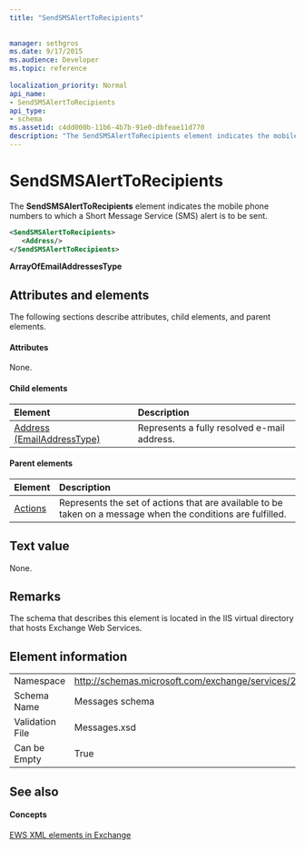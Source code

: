 ```yaml
---
title: "SendSMSAlertToRecipients"
 
 
manager: sethgros
ms.date: 9/17/2015
ms.audience: Developer
ms.topic: reference
 
localization_priority: Normal
api_name:
- SendSMSAlertToRecipients
api_type:
- schema
ms.assetid: c4dd000b-11b6-4b7b-91e0-dbfeae11d770
description: "The SendSMSAlertToRecipients element indicates the mobile phone numbers to which a Short Message Service (SMS) alert is to be sent."
---
```


# SendSMSAlertToRecipients

The **SendSMSAlertToRecipients** element indicates the mobile phone numbers to which a Short Message Service (SMS) alert is to be sent. 
  
```XML
<SendSMSAlertToRecipients>
   <Address/>
</SendSMSAlertToRecipients>
```

 **ArrayOfEmailAddressesType**
## Attributes and elements

The following sections describe attributes, child elements, and parent elements.
  
#### Attributes

None.
  
#### Child elements

|**Element**|**Description**|
|:-----|:-----|
|[Address (EmailAddressType)](address-emailaddresstype.md) <br/> |Represents a fully resolved e-mail address.  <br/> |
   
#### Parent elements

|**Element**|**Description**|
|:-----|:-----|
|[Actions](actions.md) <br/> |Represents the set of actions that are available to be taken on a message when the conditions are fulfilled.  <br/> |
   
## Text value

None.
  
## Remarks

The schema that describes this element is located in the IIS virtual directory that hosts Exchange Web Services.
  
## Element information

|||
|:-----|:-----|
|Namespace  <br/> |http://schemas.microsoft.com/exchange/services/2006/messages  <br/> |
|Schema Name  <br/> |Messages schema  <br/> |
|Validation File  <br/> |Messages.xsd  <br/> |
|Can be Empty  <br/> |True  <br/> |
   
## See also

#### Concepts

[EWS XML elements in Exchange](ews-xml-elements-in-exchange.md)

